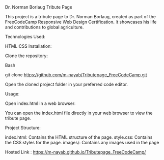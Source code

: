 Dr. Norman Borlaug Tribute Page

This project is a tribute page to Dr. Norman Borlaug, created as part of the FreeCodeCamp Responsive Web Design Certification. It showcases his life and contributions to global agriculture.

Technologies Used:

HTML
CSS
Installation:

Clone the repository:

Bash

git clone https://github.com/m-nayab/Tributepage_FreeCodeCamp.git

Open the cloned project folder in your preferred code editor.

Usage:

Open index.html in a web browser:

You can open the index.html file directly in your web browser to view the tribute page.

Project Structure:

index.html: Contains the HTML structure of the page.
style.css: Contains the CSS styles for the page.
images/: Contains any images used in the page


Hosted Link : https://m-nayab.github.io/Tributepage_FreeCodeCamp/
